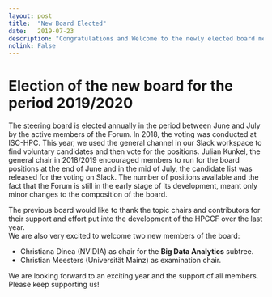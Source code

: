 ```yaml
---
layout: post
title:  "New Board Elected"
date:   2019-07-23
description: "Congratulations and Welcome to the newly elected board members!"
nolink: False
---
```


# Election of the new board for the period 2019/2020

The  [steering board](https://www.hpc-certification.org/governance/) is elected annually  in the period between June and July by the active members of the Forum.
In 2018, the voting was conducted at ISC-HPC. This year, we used the general channel in our Slack workspace to find voluntary candidates and then vote for the positions.
Julian Kunkel, the general chair in 2018/2019 encouraged members to run for the board positions at the end of June and in the mid of July, the candidate list was released for the voting on Slack. The number of positions available and the fact that the Forum is still in the early stage of its development, meant only minor changes to the composition of the board.

The previous board would like to thank the topic chairs and contributors for their support and effort put into the development of the HPCCF over the last year.  
We are also very excited to welcome two new members of the board:

   * Christiana Dinea (NVIDIA) as chair for the **Big Data Analytics** subtree.
   * Christian Meesters (Universität Mainz) as examination chair.

We are looking forward to an exciting year and the support of all members.
Please keep supporting us!
